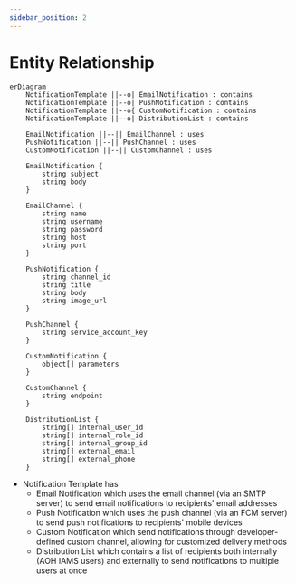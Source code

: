 ```yaml
---
sidebar_position: 2
---
```


# Entity Relationship

```mermaid
erDiagram
    NotificationTemplate ||--o| EmailNotification : contains
    NotificationTemplate ||--o| PushNotification : contains
    NotificationTemplate ||--o{ CustomNotification : contains
    NotificationTemplate ||--o| DistributionList : contains
    
    EmailNotification ||--|| EmailChannel : uses
    PushNotification ||--|| PushChannel : uses
    CustomNotification ||--|| CustomChannel : uses
    
    EmailNotification {
        string subject
        string body
    }
    
    EmailChannel {
        string name
        string username
        string password
        string host
        string port
    }
    
    PushNotification {
        string channel_id
        string title
        string body
        string image_url
    }
    
    PushChannel {
        string service_account_key
    }

    CustomNotification {
        object[] parameters
    }
    
    CustomChannel {
        string endpoint
    }
    
    DistributionList {
        string[] internal_user_id
        string[] internal_role_id
        string[] internal_group_id
        string[] external_email
        string[] external_phone
    }
```

- Notification Template has
  - Email Notification which uses the email channel (via an SMTP server) to send email notifications to recipients' 
    email addresses
  - Push Notification which uses the push channel (via an FCM server) to send push notifications to recipients' mobile 
    devices
  - Custom Notification which send notifications through developer-defined custom channel, allowing for customized 
    delivery methods
  - Distribution List which contains a list of recipients both internally (AOH IAMS users) and externally to send 
    notifications to multiple users at once